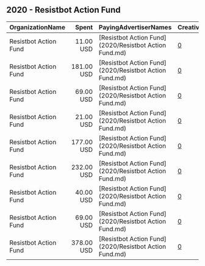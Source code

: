 ## 2020 - Resistbot Action Fund 
|OrganizationName|Spent|PayingAdvertiserNames|CreativeUrls|Impressions|Genders|AgeBrackets|CountryCodes|BillingAddresses|CandidateBallotInformation|
|:---|---:|:---|:---|---:|:---|:---|:---|:---|:---|
|Resistbot Action Fund|11.00 USD|[Resistbot Action Fund](2020/Resistbot Action Fund.md)|[0](https://www.snap.com/political-ads/asset/dcdc1308810ff21de11ff55c9210c86e9c2ee01445239738109eb0dfa036a665?mediaType=png)|9,140||18+|united states|US|Count Every Vote|
|Resistbot Action Fund|181.00 USD|[Resistbot Action Fund](2020/Resistbot Action Fund.md)|[0](https://www.snap.com/political-ads/asset/dcdc1308810ff21de11ff55c9210c86e9c2ee01445239738109eb0dfa036a665?mediaType=png)|117,340|||united states|US|Count Every Vote|
|Resistbot Action Fund|69.00 USD|[Resistbot Action Fund](2020/Resistbot Action Fund.md)|[0](https://www.snap.com/political-ads/asset/9b6031e88ad1a94a1e733e0fad6cd779e17ae3f27c9808669ee81f34f76cb845?mediaType=png)|22,407||18+|united states|US|Count Every Vote|
|Resistbot Action Fund|21.00 USD|[Resistbot Action Fund](2020/Resistbot Action Fund.md)|[0](https://www.snap.com/political-ads/asset/fbeb6bb190cc106782364473319d9e5862f1f98425cbd1362d3a512b65a358cc?mediaType=png)|15,895||18+|united states|US|Count Every Vote|
|Resistbot Action Fund|177.00 USD|[Resistbot Action Fund](2020/Resistbot Action Fund.md)|[0](https://www.snap.com/political-ads/asset/3216e6c411eb711d03101001c9c111b3a3b3d8e5b612e3298eaed69c61de958d?mediaType=jpeg)|121,389||18+|united states|US|Count Every Vote|
|Resistbot Action Fund|232.00 USD|[Resistbot Action Fund](2020/Resistbot Action Fund.md)|[0](https://www.snap.com/political-ads/asset/a88d50d393f015b21b3b86026664a85924907b002bdc5deac7a2470df29d5875?mediaType=png)|73,081||18+|united states|US|Count Every Vote|
|Resistbot Action Fund|40.00 USD|[Resistbot Action Fund](2020/Resistbot Action Fund.md)|[0](https://www.snap.com/political-ads/asset/8dee15714607a7fdd52f8c92cf20fdfca44c2b182d684831ed857fb707fb2968?mediaType=png)|12,013||18+|united states|US|Count Every Vote|
|Resistbot Action Fund|69.00 USD|[Resistbot Action Fund](2020/Resistbot Action Fund.md)|[0](https://www.snap.com/political-ads/asset/a47e574cdba59ad1cc5e197776a6d4f16bdb17a04d2c1983173dada2f0a118b1?mediaType=png)|48,989||18+|united states|US|Count Every Vote|
|Resistbot Action Fund|378.00 USD|[Resistbot Action Fund](2020/Resistbot Action Fund.md)|[0](https://www.snap.com/political-ads/asset/702a988c9910639a35368c9260e691efd1b575e83941e2baef3d3befcd5e125a?mediaType=png)|115,770||18+|united states|US|Count Every Vote|
